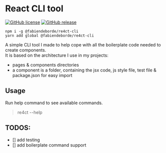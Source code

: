 # React CLI tool
[![GitHub license](https://img.shields.io/github/license/Naereen/StrapDown.js.svg)](https://github.com/FabienDeborde/react-cli/blob/master/LICENSE)
[![GitHub release](https://img.shields.io/github/release/Naereen/StrapDown.js.svg)](https://GitHub.com/Naereen/StrapDown.js/releases/)


`npm i -g @fabiendeborde/re4ct-cli`\
`yarn add global @fabiendeborde/re4ct-cli`

A simple CLI tool I made to help cope with all the boilerplate code needed to create components.\
It is based on the architecture I use in my projects:
  - pages & components directories
  - a component is a folder, containing the jsx code, js style file, test file & package.json for easy import

## Usage
Run help command to see available commands.
> re4ct --help


## TODOS:
- [] add testing
- [] add boilerplate command support
